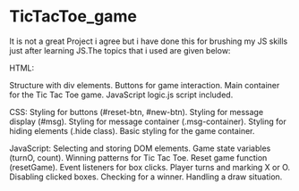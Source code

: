 # TicTacToe_game
It is not a great Project i agree but i have done this for brushing my JS skills just after learning JS.The topics that i used are given below:

HTML:

Structure with div elements.
Buttons for game interaction.
Main container for the Tic Tac Toe game.
JavaScript logic.js script included.

CSS:
Styling for buttons (#reset-btn, #new-btn).
Styling for message display (#msg).
Styling for message container (.msg-container).
Styling for hiding elements (.hide class).
Basic styling for the game container.

JavaScript:
Selecting and storing DOM elements.
Game state variables (turnO, count).
Winning patterns for Tic Tac Toe.
Reset game function (resetGame).
Event listeners for box clicks.
Player turns and marking X or O.
Disabling clicked boxes.
Checking for a winner.
Handling a draw situation.
